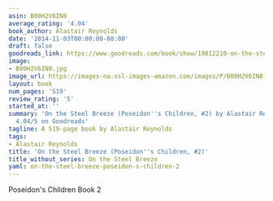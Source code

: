 ```yaml
---
asin: B00H2V6IN8
average_rating: '4.04'
book_author: Alastair Reynolds
date: '2014-11-03T00:00:00-08:00'
draft: false
goodreads_link: https://www.goodreads.com/book/show/19812210-on-the-steel-breeze
image:
- B00H2V6IN8.jpg
image_url: https://images-na.ssl-images-amazon.com/images/P/B00H2V6IN8.01._SCLZZZZZZZ.jpg
layout: book
num_pages: '519'
review_rating: '5'
started_at: ''
summary: 'On the Steel Breeze (Poseidon''s Children, #2) by Alastair Reynolds - rated
  4.04/5 on Goodreads'
tagline: A 519-page book by Alastair Reynolds
tags:
- Alastair Reynolds
title: 'On the Steel Breeze (Poseidon''s Children, #2)'
title_without_series: On the Steel Breeze
yaml: on-the-steel-breeze-poseidon-s-children-2
---
```


Poseidon's Children Book 2